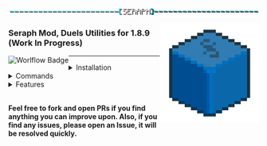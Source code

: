 <img 
     align="center" alt="title"  
     src="https://github.com/Scherso/Seraph/blob/master/.github/assets/title.png" 
/>

<img 
     align="right" alt="Logo" width="200px" 
     src="https://github.com/Scherso/Seraph/blob/master/src/main/resources/seraph.png" 
/>

### Seraph Mod, Duels Utilities for 1.8.9 (Work In Progress)

<img
     align="left" alt="Worlflow Badge"
     src="https://github.com/Scherso/Seraph/actions/workflows/gradle.yml/badge.svg"
/>

---

<details>
   <summary>
        Installation</summary>   
     
  ## Installation Guide
  1. **Install Minecraft 1.8.9**
  2. **Install the [Forge Loader for 1.8.9][forge189]**
  3. **Install the [latest Seraph version][download]**
  4. **Place the mod in your `minecraft/mods` directory**
     
  **See [Build with Gradle][gradlewiki] if you plan to build yourself.**
     
</details>

<details>
   <summary>
        Commands</summary>
  
  ## Commands
  - `/seraph` Opens the configuration screen.
  - `/seraph info` Sends a chat message with information regarding Seraph.
  - `/seraph setapikey` Allows you to set your Hypixel API key without running `/api new`
  - `/seraph getapikey` Sends a chat message with your api key, upon clicking you can copy it.
  - Sending a message with an invalid subcommand will send command usages.
     
</details>
  
<details>
   <summary>
        Features</summary>
     
  ## Features
  - Queue stats post duels update.
  - Autododge soon ™
  - literally everything else soon ™
     
</details>

<br />

**Feel free to fork and open PRs if you find anything you can improve upon. Also, if you find any issues, please open an Issue, it will be resolved quickly.**

[forge189]: https://files.minecraftforge.net/net/minecraftforge/forge/index_1.8.9.html
[download]: https://youtu.be/dQw4w9WgXcQ
[gradlewiki]: https://github.com/Scherso/Seraph/wiki/Build-with-Gradle
